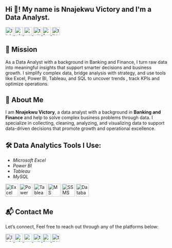 <h2 align="left">Hi 👋! My name is Nnajekwu Victory and I'm a Data Analyst.</h2>

<div align="left">
  <a href="https://www.linkedin.com/in/nnajekwu-victory-2b76a234b" target="_blank">
    <img src="https://img.shields.io/static/v1?message=LinkedIn&logo=linkedin&label=&color=0077B5&logoColor=white&labelColor=&style=flat" height="25" alt="linkedin logo"  />
  </a>
  <a href="https://wa.me/2349071369110" target="_blank">
    <img src="https://img.shields.io/static/v1?message=WhatsApp&logo=whatsapp&label=&color=25D366&logoColor=white&labelColor=&style=flat" height="25" alt="whatsapp logo"  />
  </a>
  <a href="mailto:nnajekwuchinemerem@gmail.com" target="_blank">
    <img src="https://img.shields.io/static/v1?message=Gmail&logo=gmail&label=&color=D14836&logoColor=white&labelColor=&style=flat" height="25" alt="gmail logo"  />
  </a>
  <a href="https://x.com/vking9727" target="_blank">
    <img src="https://img.shields.io/static/v1?message=Twitter&logo=twitter&label=&color=1DA1F2&logoColor=white&labelColor=&style=flat" height="25" alt="twitter logo"  />
  </a>
  <a href="https://www.facebook.com/starboy.eze.33" target="_blank">
    <img src="https://img.shields.io/static/v1?message=Facebook&logo=facebook&label=&color=1877F2&logoColor=white&labelColor=&style=flat" height="25" alt="facebook logo"  />
  </a>
  <a href="https://www.tiktok.com/@victorytheanalyst" target="_blank">
    <img src="https://img.shields.io/static/v1?message=TikTok&logo=tiktok&label=&color=000000&logoColor=white&labelColor=&style=flat" height="25" alt="tiktok logo"  />
  </a>
</div>

## 🎯 Mission

As a Data Analyst with a background in Banking and Finance, I turn raw data into meaningful insights that support smarter decisions and business growth. I simplify complex data, bridge analysis with strategy, and use tools like Excel, Power BI, Tableau, and SQL to uncover trends , track KPIs and optimize operations.

## 👤 About Me

I am **Nnajekwu Victory**, a data analyst with a background in **Banking and Finance** and help to solve complex business problems through data. I specialize in collecting, cleaning, analyzing, and visualizing data to support data-driven decisions that promote growth and operational excellence.

## 🛠️ Data Analytics Tools I Use:
- *Microsoft Excel*  
- *Power BI*   
- *Tableau*  
- *MySQL* 
 <p align="left">
  <img src="https://upload.wikimedia.org/wikipedia/commons/7/73/Microsoft_Excel_2013-2019_logo.svg" alt="Excel" width="40" height="40"/>
  <img src="https://upload.wikimedia.org/wikipedia/commons/c/cf/New_Power_BI_Logo.svg" alt="Power BI" width="40" height="40"/>
  <img src="https://upload.wikimedia.org/wikipedia/commons/4/4b/Tableau_Logo.png" alt="Tableau" width="40" height="40"/>
  <img src="https://cdn.simpleicons.org/microsoftsqlserver/CC2927" alt="MS SQL Server" width="40" height="40"/>
  <img src="assets/images/ssms.png" alt="SSMS" width="40" height="40"/>
  <img src="https://cdn.simpleicons.org/database/000000" alt="Database" width="40" height="40"/>


</p>

## 📬 Contact Me
Let’s connect, Feel free to reach out through any of the platforms below:

<div align="left">
  <a href="https://www.linkedin.com/in/nnajekwu-victory-2b76a234b" target="_blank">
    <img src="https://img.shields.io/static/v1?message=LinkedIn&logo=linkedin&label=&color=0077B5&logoColor=white&labelColor=&style=flat" height="25" alt="linkedin logo" />
  </a>
  <a href="https://wa.me/2349071369110" target="_blank">
    <img src="https://img.shields.io/static/v1?message=WhatsApp&logo=whatsapp&label=&color=25D366&logoColor=white&labelColor=&style=flat" height="25" alt="whatsapp logo" />
  </a>
  <a href="mailto:nnajekwuchinemerem@gmail.com" target="_blank">
    <img src="https://img.shields.io/static/v1?message=Gmail&logo=gmail&label=&color=D14836&logoColor=white&labelColor=&style=flat" height="25" alt="gmail logo" />
  </a>
  <a href="https://x.com/vking9727" target="_blank">
    <img src="https://img.shields.io/static/v1?message=Twitter&logo=twitter&label=&color=1DA1F2&logoColor=white&labelColor=&style=flat" height="25" alt="twitter logo" />
  </a>
  <a href="https://www.facebook.com/starboy.eze.33" target="_blank">
    <img src="https://img.shields.io/static/v1?message=Facebook&logo=facebook&label=&color=1877F2&logoColor=white&labelColor=&style=flat" height="25" alt="facebook logo" />
  </a>
  <a href="https://www.tiktok.com/@victorytheanalyst" target="_blank">
    <img src="https://img.shields.io/static/v1?message=TikTok&logo=tiktok&label=&color=000000&logoColor=white&labelColor=&style=flat" height="25" alt="tiktok logo" />
  </a>
</div>



